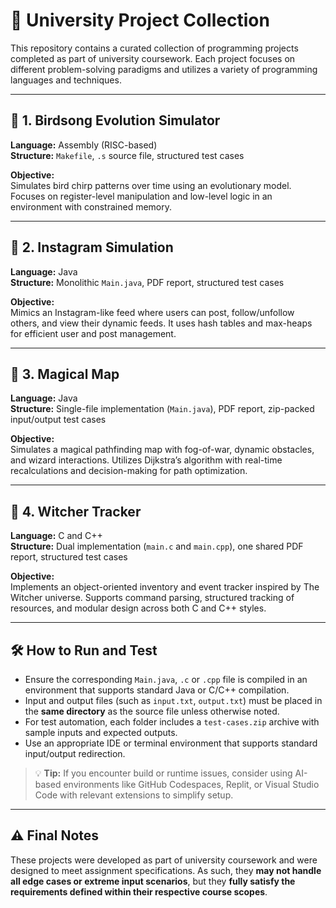 # 📁 University Project Collection

This repository contains a curated collection of programming projects completed as part of university coursework. Each project focuses on different problem-solving paradigms and utilizes a variety of programming languages and techniques.

---

## 🔬 1. Birdsong Evolution Simulator

**Language:** Assembly (RISC-based)  
**Structure:** `Makefile`, `.s` source file, structured test cases

**Objective:**  
Simulates bird chirp patterns over time using an evolutionary model. Focuses on register-level manipulation and low-level logic in an environment with constrained memory.

---

## 📸 2. Instagram Simulation

**Language:** Java  
**Structure:** Monolithic `Main.java`, PDF report, structured test cases

**Objective:**  
Mimics an Instagram-like feed where users can post, follow/unfollow others, and view their dynamic feeds. It uses hash tables and max-heaps for efficient user and post management.

---

## 🧭 3. Magical Map

**Language:** Java  
**Structure:** Single-file implementation (`Main.java`), PDF report, zip-packed input/output test cases

**Objective:**  
Simulates a magical pathfinding map with fog-of-war, dynamic obstacles, and wizard interactions. Utilizes Dijkstra’s algorithm with real-time recalculations and decision-making for path optimization.

---

## 🧪 4. Witcher Tracker

**Language:** C and C++  
**Structure:** Dual implementation (`main.c` and `main.cpp`), one shared PDF report, structured test cases

**Objective:**  
Implements an object-oriented inventory and event tracker inspired by The Witcher universe. Supports command parsing, structured tracking of resources, and modular design across both C and C++ styles.

---

## 🛠️ How to Run and Test

- Ensure the corresponding `Main.java`, `.c` or `.cpp` file is compiled in an environment that supports standard Java or C/C++ compilation.
- Input and output files (such as `input.txt`, `output.txt`) must be placed in the **same directory** as the source file unless otherwise noted.
- For test automation, each folder includes a `test-cases.zip` archive with sample inputs and expected outputs.
- Use an appropriate IDE or terminal environment that supports standard input/output redirection.

> 💡 **Tip:** If you encounter build or runtime issues, consider using AI-based environments like GitHub Codespaces, Replit, or Visual Studio Code with relevant extensions to simplify setup.

---

## ⚠️ Final Notes

These projects were developed as part of university coursework and were designed to meet assignment specifications. As such, they **may not handle all edge cases or extreme input scenarios**, but they **fully satisfy the requirements defined within their respective course scopes**.

